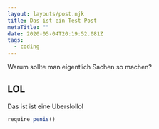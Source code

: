 ```yaml
---
layout: layouts/post.njk
title: Das ist ein Test Post
metaTitle: ""
date: 2020-05-04T20:19:52.081Z
tags:
  - coding
---
```

Warum sollte man eigentlich Sachen so machen?

## LOL

Das ist ist eine Uberslollol

```javascript
require penis()
```